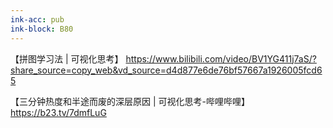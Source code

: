 ```yaml
---
ink-acc: pub
ink-block: B80
---
```



【拼图学习法 | 可视化思考】 <https://www.bilibili.com/video/BV1YG411j7aS/?share_source=copy_web&vd_source=d4d877e6de76bf57667a1926005fcd65>

【三分钟热度和半途而废的深层原因 | 可视化思考-哔哩哔哩】 <https://b23.tv/7dmfLuG>